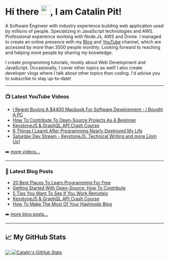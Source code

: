 # Hi there <img src="https://raw.githubusercontent.com/MartinHeinz/MartinHeinz/master/wave.gif" width="30px">, I am Catalin Pit!

A Software Engineer with industry experience building web application used by millions of people. Specializing in JavaScript technologies and AWS. Professional experience working with Node.Js, AWS and Drone. I managed to create an online presence with my [Blog](https://catalins.tech) and [YouTube](https://catalins.tech/youtube) channel, which are accessed by more than 3500 people monthly. Looking forward to reaching and helping more people by sharing my knowledge.

I create programming tutorials, mostly about Web Development and JavaScript. Occasionally, I cover other topics as well!
I also create developer vlogs where I talk about other topics than coding. I'd advise you to subscribe to stay up-to-date!

---

### 📺 Latest YouTube Videos

<!-- YOUTUBE-VIDEOS-LIST:START -->
- [I Regret Buying A $4400 Macbook For Software Development - I Bought A PC](https://www.youtube.com/watch?v=6p9AbkwJqs4)
- [How To Contribute To Open-Source Projects As A Beginner](https://www.youtube.com/watch?v=8e1Mnkdgi4Y)
- [KeystoneJS & GraphQL API Crash Course](https://www.youtube.com/watch?v=SfYNg6vQH4I)
- [6 Things I Learnt After Programming Nearly Destroyed My Life](https://www.youtube.com/watch?v=H4mZ4NLiG4o)
- [Saturday Dev Stream - KeystoneJS, Technical Writing and more [Join Us]](https://www.youtube.com/watch?v=Oj9gj-JtTdQ)
<!-- YOUTUBE-VIDEOS-LIST:END -->

➡️ [more videos...](https://catalins.tech/youtube)

---

### 📕 Latest Blog Posts

<!-- BLOG-POST-LIST:START -->
- [20 Best Places To Learn Programming For Free](https://catalins.tech/20-best-places-to-learn-programming-for-free)
- [Getting Started With Open-Source: How To Contribute](https://catalins.tech/getting-started-with-open-source-how-to-contribute)
- [5 Tips You Want To See If You Work Remotely](https://catalins.tech/5-tips-you-want-to-see-if-you-work-remotely)
- [KeystoneJS & GraphQL API Crash Course](https://catalins.tech/keystonejs-and-graphql-api-crash-course)
- [How To Make The Most Of Your Hashnode Blog](https://catalins.tech/how-to-make-the-most-of-your-hashnode-blog)
<!-- BLOG-POST-LIST:END -->

➡️ [more blog posts...](https://catalins.tech)

---

## &#x1f4c8; My GitHub Stats

<a href="https://github.com/catalinpit/catalinpit">
  <img align="center" src="https://github-readme-stats.vercel.app/api/top-langs/?username=catalinpit&hide=java,html&title_color=ffffff&text_color=c9cacc&icon_color=2bbc8a&bg_color=1d1f21" />
</a>
<a href="https://github.com/catalinpit/catalinpit">
  <img align="center" src="https://github-readme-stats.vercel.app/api?username=catalinpit&show_icons=true&line_height=27&count_private=true&title_color=ffffff&text_color=c9cacc&icon_color=2bbc8a&bg_color=1d1f21" alt="Catalin's GitHub Stats" />
</a>

<!--
**catalinpit/catalinpit** is a ✨ _special_ ✨ repository because its `README.md` (this file) appears on your GitHub profile.

Here are some ideas to get you started:

- 🔭 I’m currently working on ...
- 🌱 I’m currently learning ...
- 👯 I’m looking to collaborate on ...
- 🤔 I’m looking for help with ...
- 💬 Ask me about ...
- 📫 How to reach me: ...
- 😄 Pronouns: ...
- ⚡ Fun fact: ...
-->
